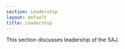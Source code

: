 ```yaml
---
section: Leadership
layout: default
title: Leadership
---
```

This section discusses leadership of the SAJ.
